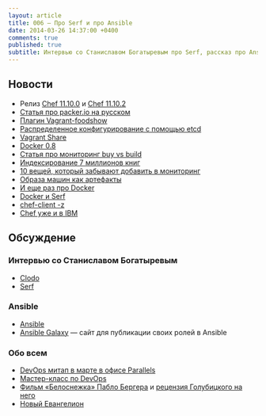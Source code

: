 ```yaml
---
layout: article
title: 006 — Про Serf и про Ansible
date: 2014-03-26 14:37:00 +0400
comments: true
published: true
subtitle: Интервью со Станиславом Богатыревым про Serf, рассказ про Ansible, свежий Brainwashing, митап про Vagrant в Parallels
---
```


## Новости
* Релиз [Сhef 11.10.0](http://www.getchef.com/blog/2014/02/06/chef-client-11-10-0-release/) и [Chef 11.10.2](http://www.getchef.com/blog/2014/02/18/chef-client-release-11-10-2-10-30-4/)
* [Статья про packer.io на русском](http://habrahabr.ru/company/express42/blog/212085/)
* [Плагин Vagrant-foodshow](http://foodshow.io)
* [Распределенное конфигурирование с помощью etcd](http://sysadvent.blogspot.ru/2013/12/day-20-distributed-configuration-data.html)
* [Vagrant Share](http://www.vagrantup.com/blog/feature-preview-vagrant-1-5-share.html)
* [Docker 0.8](http://blog.docker.io/2014/02/docker-0-8-quality-new-builder-features-btrfs-storage-osx-support/)
* [Статья про мониторинг buy vs build](http://www.morethanseven.net/2014/02/16/buy-vs-build-your-monitoring-system)
* [Индексирование 7 миллионов книг](http://www.hathitrust.org/print/537)
* [10 вещей, который забывают добавить в мониторинг](http://word.bitly.com/post/74839060954/ten-things-to-monitor)
* [Образа машин как артефакты](http://peter.gillardmoss.me.uk/blog/2013/12/20/machine-images-as-build-artefacts/)
* [И еще раз про Docker](https://www.openshift.com/blogs/day-21-docker-the-missing-tutorial)
* [Docker и Serf](http://www.centurylinklabs.com/decentralizing-docker-how-to-use-serf-with-docker/)
* [chef-client -z](http://www.getchef.com/blog/2013/10/31/chef-client-z-from-zero-to-chef-in-8-5-seconds/)
* [Chef уже и в IBM](https://www-304.ibm.com/software/brandcatalog/ismlibrary/details?catalog.label=1TW10SO14#tab-details)

## Обсуждение

### Интервью со Станиславом Богатыревым

* [Clodo](http://www.clodo.ru/)
* [Serf](http://www.serfdom.io/)

### Ansible
* [Ansible](http://www.ansible.com/home)
* [Ansible Galaxy](https://galaxy.ansible.com/) — сайт для публикации своих ролей в Ansible

### Обо всем
* [DevOps митап в марте в офисе Parallels](http://www.meetup.com/DevOps-Moscow-in-Russian/events/165700122/)
* [Мастер-класс по DevOps](http://brainwashing.pro/devops)
* [Фильм  «Белоснежка» Пабло Бергера](http://www.kinopoisk.ru/film/586903/) и [рецензия Голубицкого на него](http://www.computerra.ru/68823/golubyatnya-belosnezhka/)
* [Новый Евангелион](http://ru.wikipedia.org/wiki/Rebuild_of_Evangelion)
